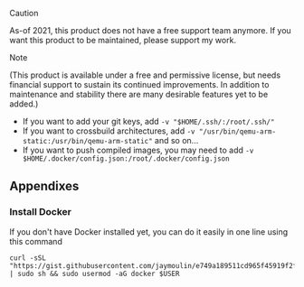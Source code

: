 > [!CAUTION]
> As-of 2021, this product does not have a free support team anymore. If you want this product to be maintained, please support my work.
 
> [!NOTE]
> (This product is available under a free and permissive license, but needs financial support to sustain its continued improvements. In addition to maintenance and stability there are many  desirable features yet to be added.)
 
- If you want to add your git keys, add `-v "$HOME/.ssh/:/root/.ssh/"`
- If you want to crossbuild architectures, add `-v "/usr/bin/qemu-arm-static:/usr/bin/qemu-arm-static"` and so on...
- If you want to push compiled images, you may need to add `-v $HOME/.docker/config.json:/root/.docker/config.json`

Appendixes
---

### Install Docker

If you don't have Docker installed yet, you can do it easily in one line using this command
 
```
curl -sSL "https://gist.githubusercontent.com/jaymoulin/e749a189511cd965f45919f2f99e45f3/raw/0e650b38fde684c4ac534b254099d6d5543375f1/ARM%2520(Raspberry%2520PI)%2520Docker%2520Install" | sudo sh && sudo usermod -aG docker $USER
```


